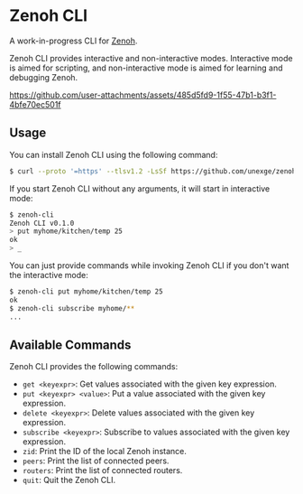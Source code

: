 # Zenoh CLI

A work-in-progress CLI for [Zenoh](https://zenoh.io).

Zenoh CLI provides interactive and non-interactive modes. Interactive mode is aimed for scripting, and non-interactive mode is aimed for learning and debugging Zenoh.

https://github.com/user-attachments/assets/485d5fd9-1f55-47b1-b3f1-4bfe70ec501f

## Usage

You can install Zenoh CLI using the following command:

```bash
$ curl --proto '=https' --tlsv1.2 -LsSf https://github.com/unexge/zenoh-cli/releases/download/v0.1.0/zenoh-cli-installer.sh | sh
```

If you start Zenoh CLI without any arguments, it will start in interactive mode:

```bash
$ zenoh-cli
Zenoh CLI v0.1.0
> put myhome/kitchen/temp 25
ok
> _
```

You can just provide commands while invoking Zenoh CLI if you don't want the interactive mode:

```bash
$ zenoh-cli put myhome/kitchen/temp 25
ok
$ zenoh-cli subscribe myhome/**
...
```

## Available Commands

Zenoh CLI provides the following commands:

- `get <keyexpr>`: Get values associated with the given key expression.
- `put <keyexpr> <value>`: Put a value associated with the given key expression.
- `delete <keyexpr>`: Delete values associated with the given key expression.
- `subscribe <keyexpr>`: Subscribe to values associated with the given key expression.
- `zid`: Print the ID of the local Zenoh instance.
- `peers`: Print the list of connected peers.
- `routers`: Print the list of connected routers.
- `quit`: Quit the Zenoh CLI.
